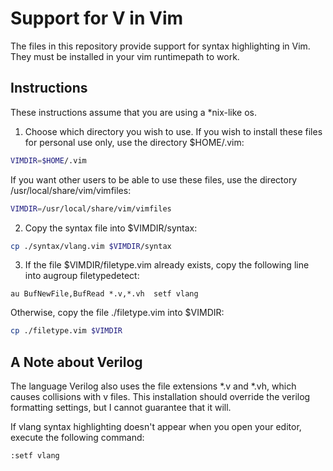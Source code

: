 # Support for V in Vim
The files in this repository provide support for syntax highlighting in Vim.
They must be installed in your vim runtimepath to work.

## Instructions
These instructions assume that you are using a \*nix-like os.
1. Choose which directory you wish to use.
If you wish to install these files for personal use only, use the directory
$HOME/.vim:
```bash
VIMDIR=$HOME/.vim
```
If you want other users to be able to use these files, use the directory
/usr/local/share/vim/vimfiles:
```bash
VIMDIR=/usr/local/share/vim/vimfiles
```
2. Copy the syntax file into $VIMDIR/syntax:
```bash
cp ./syntax/vlang.vim $VIMDIR/syntax
```
3. If the file $VIMDIR/filetype.vim already exists, copy the following line
into augroup filetypedetect:
```vim
au BufNewFile,BufRead *.v,*.vh	setf vlang
```
Otherwise, copy the file ./filetype.vim into $VIMDIR:
```bash
cp ./filetype.vim $VIMDIR
```

## A Note about Verilog
The language Verilog also uses the file extensions \*.v and \*.vh, which causes
collisions with v files.
This installation should override the verilog formatting settings, but I cannot
guarantee that it will.

If vlang syntax highlighting doesn't appear when you open your editor, execute
the following command:
```vim
:setf vlang
```

